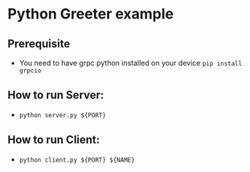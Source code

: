 ﻿# Python Greeter example

## Prerequisite

- You need to have grpc python installed on your device `pip install grpcio`
## How to run Server:

- `python server.py ${PORT}`

## How to run Client:

- `python client.py ${PORT} ${NAME}`